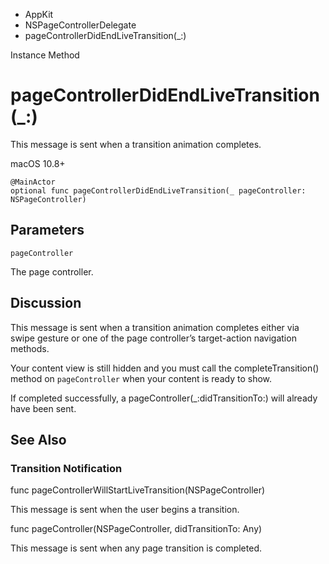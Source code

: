 

- AppKit
- NSPageControllerDelegate
-  pageControllerDidEndLiveTransition(\_:) 

Instance Method

# pageControllerDidEndLiveTransition(\_:)

This message is sent when a transition animation completes.

macOS 10.8+

``` source
@MainActor
optional func pageControllerDidEndLiveTransition(_ pageController: NSPageController)
```

## Parameters 

`pageController`  

The page controller.

## Discussion

This message is sent when a transition animation completes either via swipe gesture or one of the page controller’s target-action navigation methods.

Your content view is still hidden and you must call the completeTransition() method on `pageController` when your content is ready to show.

If completed successfully, a pageController(_:didTransitionTo:) will already have been sent.

## See Also

### Transition Notification

func pageControllerWillStartLiveTransition(NSPageController)

This message is sent when the user begins a transition.

func pageController(NSPageController, didTransitionTo: Any)

This message is sent when any page transition is completed.

